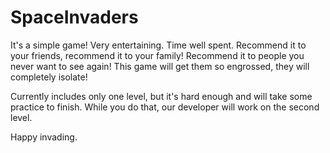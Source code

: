 # SpaceInvaders


It's a simple game! Very entertaining. Time well spent. Recommend it to your friends, recommend it to your family! Recommend it 
to people you never want to see again! This game will get them so engrossed, they will completely isolate!


Currently includes only one level, but it's hard enough and will take some practice to finish. While you do that, our developer
will work on the second level.


Happy invading.
